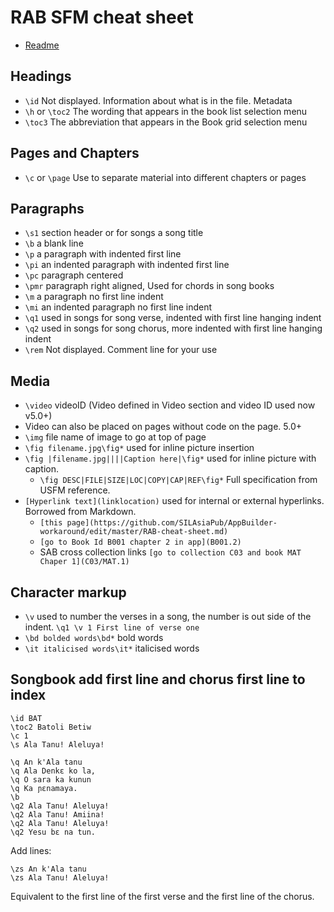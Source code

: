 # RAB SFM cheat sheet

- [Readme](README.md)

## Headings
- `\id` Not displayed. Information about what is in the file. Metadata
- `\h` or `\toc2` The wording that appears in the book list selection menu
- `\toc3` The abbreviation that appears in the Book grid selection menu

## Pages and Chapters
- `\c` or `\page` Use to separate material into different chapters or pages


## Paragraphs
- `\s1` section header or for songs a song title
- `\b` a blank line
- `\p` a paragraph with indented first line
- `\pi` an indented paragraph with indented first line
- `\pc` paragraph centered
- `\pmr` paragraph right aligned, Used for chords in song books
- `\m` a paragraph no first line indent
- `\mi` an indented paragraph no first line indent
- `\q1` used in songs for song verse, indented with first line hanging indent
- `\q2` used in songs for song chorus, more indented with first line hanging indent
- `\rem` Not displayed. Comment line for your use

## Media
- `\video` videoID (Video defined in Video section and video ID used now v5.0+)
- Video can also be placed on pages without code on the page. 5.0+
- `\img` file name of image to go at top of page
- `\fig filename.jpg\fig*` used for inline picture insertion
- `\fig |filename.jpg||||Caption here|\fig*` used for inline picture with caption.
  - `\fig DESC|FILE|SIZE|LOC|COPY|CAP|REF\fig*` Full specification from USFM reference.
- `[Hyperlink text](linklocation)` used for internal or external hyperlinks. Borrowed from Markdown.
  - `[this page](https://github.com/SILAsiaPub/AppBuilder-workaround/edit/master/RAB-cheat-sheet.md)`
  - `[go to Book Id B001 chapter 2 in app](B001.2)`
  - SAB cross collection links `[go to collection C03 and book MAT Chaper 1](C03/MAT.1)`

## Character markup
- `\v` used to number the verses in a song, the number is out side of the indent.
  `\q1 \v 1 First line of verse one`
- `\bd bolded words\bd*` bold words
- `\it italicised words\it*` italicised words
  
## Songbook add first line and chorus first line to index
```
\id BAT
\toc2 Batoli Betiw
\c 1
\s Ala Tanu! Aleluya!

\q An k'Ala tanu
\q Ala Denkɛ ko la,
\q O sara ka kunun
\q Ka ɲɛnamaya.
\b
\q2 Ala Tanu! Aleluya!
\q2 Ala Tanu! Amiina!
\q2 Ala Tanu! Aleluya!
\q2 Yesu bɛ na tun.
```

Add lines:
```
\zs An k'Ala tanu 
\zs Ala Tanu! Aleluya!
```
Equivalent to the first line of the first verse and the first line of the chorus.
